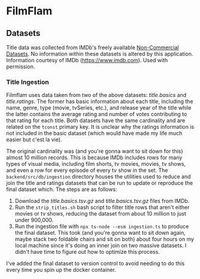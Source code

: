 # FilmFlam

## Datasets

Title data was collected from IMDb's freely available
[Non-Commercial Datasets](https://developer.imdb.com/non-commercial-datasets/).
No information within these datasets is altered by this application. Information
courtesy of IMDb (https://www.imdb.com). Used with permission.

### Title Ingestion

Filmflam uses data taken from two of the above datasets: *title.basics* and *title.ratings*.
The former has basic information about each title, including the name, genre, type
(movie, tvSeries, etc.), and release year of the title while the latter contains the average
rating and number of votes contributing to that rating for each title.
Both datasets have the same cardinality and are related on the `tconst` primary key. It is unclear
why the ratings information is not included in the basic dataset (which would have made my life
much easier but c'est la vie).

The original cardinality was (and you're gonna want to sit down for this) almost 10 million records.
This is because IMDb includes rows for many types of visual media, including film shorts, tv movies,
movies, tv shows, and even a row for every episode of every tv show in the set. The
`backend/src/db/ingestion` directory houses the utilities used to reduce and join the title and
ratings datasets that can be run to update or reproduce the final dataset which. The steps are as follows:

1. Download the *title.basics.tsv.gz* and *title.basics.tsv.gz* files from IMDb.
2. Run the `strip_titles.sh` bash script to filter title rows that aren't either movies or tv shows, reducing
    the dataset from about 10 million to just under 900,000.
3. Run the ingestion file with `npx ts-node --esm ingestion.ts` to produce the final dataset. This took
   (and you're gonna want to sit down again, maybe stack two foldable chairs and sit on both) about four
    hours on my local machine since it's doing an inner join on two massive datasets. I didn't have time
    to figure out how to optimize this process.

I've added the final dataset to version control to avoid needing to do this every time you spin up
the docker container.
